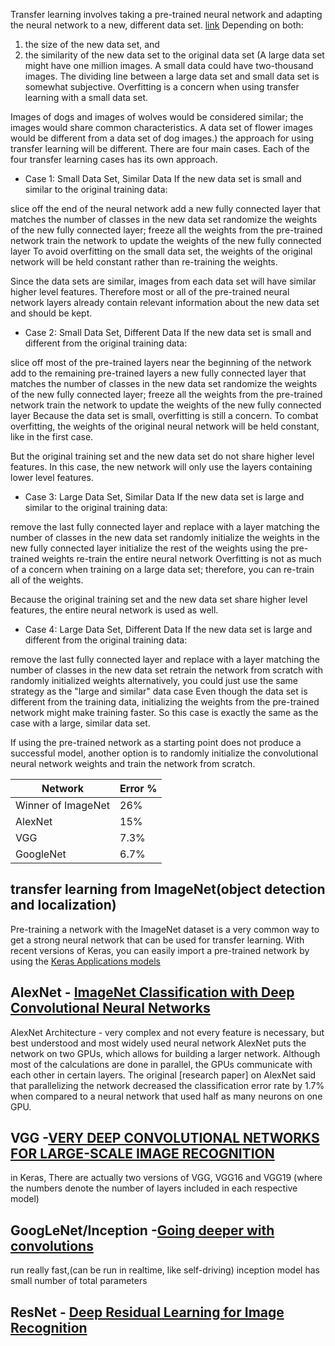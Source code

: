 Transfer learning involves taking a pre-trained neural network and adapting the neural network to a new, different data set.
[link](https://classroom.udacity.com/nanodegrees/nd013/parts/edf28735-efc1-4b99-8fbb-ba9c432239c8/modules/6b6c37bc-13a5-47c7-88ed-eb1fce9789a0/lessons/818a5b8e-44b3-42f9-9921-e0e0e49f104e/concepts/10489223-72fa-4393-848b-f882ba3cf7f9)
Depending on both:
1. the size of the new data set, and
2. the similarity of the new data set to the original data set
(A large data set might have one million images. A small data could have two-thousand images. The dividing line between a large data set and small data set is somewhat subjective. Overfitting is a concern when using transfer learning with a small data set.

Images of dogs and images of wolves would be considered similar; the images would share common characteristics. A data set of flower images would be different from a data set of dog images.)
the approach for using transfer learning will be different. There are four main cases.
Each of the four transfer learning cases has its own approach.
- Case 1: Small Data Set, Similar Data
If the new data set is small and similar to the original training data:

slice off the end of the neural network
add a new fully connected layer that matches the number of classes in the new data set
randomize the weights of the new fully connected layer; freeze all the weights from the pre-trained network
train the network to update the weights of the new fully connected layer
To avoid overfitting on the small data set, the weights of the original network will be held constant rather than re-training the weights.

Since the data sets are similar, images from each data set will have similar higher level features. Therefore most or all of the pre-trained neural network layers already contain relevant information about the new data set and should be kept.
- Case 2: Small Data Set, Different Data
If the new data set is small and different from the original training data:

slice off most of the pre-trained layers near the beginning of the network
add to the remaining pre-trained layers a new fully connected layer that matches the number of classes in the new data set
randomize the weights of the new fully connected layer; freeze all the weights from the pre-trained network
train the network to update the weights of the new fully connected layer
Because the data set is small, overfitting is still a concern. To combat overfitting, the weights of the original neural network will be held constant, like in the first case.

But the original training set and the new data set do not share higher level features. In this case, the new network will only use the layers containing lower level features.
- Case 3: Large Data Set, Similar Data
If the new data set is large and similar to the original training data:

remove the last fully connected layer and replace with a layer matching the number of classes in the new data set
randomly initialize the weights in the new fully connected layer
initialize the rest of the weights using the pre-trained weights
re-train the entire neural network
Overfitting is not as much of a concern when training on a large data set; therefore, you can re-train all of the weights.

Because the original training set and the new data set share higher level features, the entire neural network is used as well.
- Case 4: Large Data Set, Different Data
If the new data set is large and different from the original training data:

remove the last fully connected layer and replace with a layer matching the number of classes in the new data set
retrain the network from scratch with randomly initialized weights
alternatively, you could just use the same strategy as the "large and similar" data case
Even though the data set is different from the training data, initializing the weights from the pre-trained network might make training faster. So this case is exactly the same as the case with a large, similar data set.

If using the pre-trained network as a starting point does not produce a successful model, another option is to randomly initialize the convolutional neural network weights and train the network from scratch.

| Network      | Error %   |
| ----------- | ----------- |
| Winner of ImageNet| 26%      |
| AlexNet   | 15%        |
| VGG   | 7.3%        |
| GoogleNet   | 6.7%        |

## transfer learning from ImageNet(object detection and localization)
Pre-training a network with the ImageNet dataset is a very common way to get a strong neural network that can be used for transfer learning. With recent versions of Keras, you can easily import a pre-trained network by using the [Keras Applications models](https://keras.io/applications/)
## AlexNet - [ImageNet Classification with Deep Convolutional Neural Networks](https://papers.nips.cc/paper/4824-imagenet-classification-with-deep-convolutional-neural-networks.pdf)
AlexNet Architecture - very complex and not every feature is necessary, but best understood and most widely used neural network
AlexNet puts the network on two GPUs, which allows for building a larger network. Although most of the calculations are done in parallel, the GPUs communicate with each other in certain layers. The original [research paper] on AlexNet said that parallelizing the network decreased the classification error rate by 1.7% when compared to a neural network that used half as many neurons on one GPU.
## VGG -[VERY DEEP CONVOLUTIONAL NETWORKS FOR LARGE-SCALE IMAGE RECOGNITION](https://arxiv.org/pdf/1409.1556.pdf)
in Keras, There are actually two versions of VGG, VGG16 and VGG19 (where the numbers denote the number of layers included in each respective model)
## GoogLeNet/Inception -[Going deeper with convolutions](https://arxiv.org/pdf/1409.4842.pdf)
run really fast,(can be run in realtime, like self-driving) inception model has small number of total parameters
## ResNet - [Deep Residual Learning for Image Recognition](https://arxiv.org/pdf/1512.03385.pdf)
